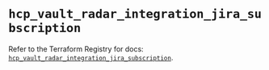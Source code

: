 # `hcp_vault_radar_integration_jira_subscription`

Refer to the Terraform Registry for docs: [`hcp_vault_radar_integration_jira_subscription`](https://registry.terraform.io/providers/hashicorp/hcp/0.101.0/docs/resources/vault_radar_integration_jira_subscription).
